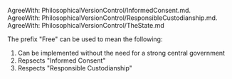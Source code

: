 AgreeWith: PhilosophicalVersionControl/InformedConsent.md.   
AgreeWith: PhilosophicalVersionControl/ResponsibleCustodianship.md.   
AgreeWith: PhilosophicalVersionControl/TheState.md  


The prefix "Free" can be used to mean the following:
1. Can be implemented without the need for a strong central government
2. Repsects "Informed Consent"
3. Respects "Responsible Custodianship"
